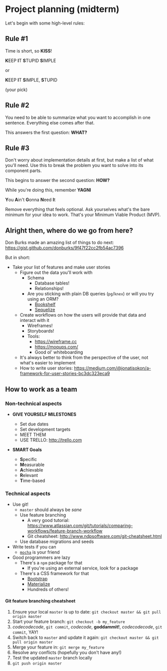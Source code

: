 # Project planning (midterm)

Let's begin with some high-level rules:

## Rule #1

Time is short, so **KISS**!

**K**EEP **I**T **S**TUPID **S**IMPLE

or

**K**EEP **I**T **S**IMPLE, **S**TUPID

(your pick)

## Rule #2

You need to be able to summarize what you want to accomplish in one sentence. Everything else comes after that.

This answers the first question: **WHAT?**

## Rule #3

Don't worry about implementation details at first, but make a list of what you'll need. Use this to break the problem you want to solve into its component parts.

This begins to answer the second question: **HOW?**

While you're doing this, remember **YAGNI**

**Y**ou **A**in't **G**onna **N**eed **I**t

Remove everything that feels optional. Ask yourselves what's the bare minimum for your idea to work. That's your Minimum Viable Product (MVP).

## Alright then, where do we go from here?

Don Burks made an amazing list of things to do next:
https://gist.github.com/donburks/9f47f22cc2fb54ac7396

But in short:

* Take your list of features and make user stories
  + Figure out the data you'll work with
    - Schema
      - Database tables!
      - Relationships!
    - Are you sticking with plain DB queries (`pg`/`knex`) or will you try using an ORM?
      - [Bookshelf](http://bookshelfjs.org)
      - [Sequelize](http://sequelizejs.com)
  + Create workflows on how the users will provide that data and interact with it
    - Wireframes!
    - Storyboards!
    - Tools:
      + https://wireframe.cc
      + https://moqups.com/
      + Good ol' whiteboarding
  + It's always better to think from the perspective of the user, not what's easier to implement
  + How to write user stories: https://medium.com/@jonatisokon/a-framework-for-user-stories-bc3dc323eca9

## How to work as a team

### Non-technical aspects

* **GIVE YOURSELF MILESTONES**
  - Set due dates
  - Set development targets
  - MEET THEM
  - USE TRELLO: http://trello.com

* **SMART Goals**
  - **S**pecific
  - **M**easurable
  - **A**chievable
  - **R**elevant
  - **T**ime-based

### Technical aspects

* Use git!
  - `master` should always be _sane_
  - Use feature branching
    + A very good tutorial: https://www.atlassian.com/git/tutorials/comparing-workflows/feature-branch-workflow
    + Git cheatsheet: http://www.ndpsoftware.com/git-cheatsheet.html
  - Use database migrations and seeds
* Write tests if you can
  - [`mocha`](http://mochajs.org/) is your friend
* Good programmers are lazy
  - There's a `npm` package for that
    + If you're using an external service, look for a package
  - There's a CSS framework for that
    + [Bootstrap](http://getbootstrap.com/)
    + [Materialize](http://materializecss.com/)
    + Hundreds of others!

#### Git feature branching cheatsheet

1. Ensure your local `master` is up to date: `git checkout master && git pull origin master`
2. Start your feature branch: `git checkout -b my_feature`
3. _codecodecode_, `git commit`, _codecode_, **goddammit!**, _codecodecode_, `git commit`, YAY!
4. Switch back to `master` and update it again: `git checkout master && git pull origin master`
5. Merge your feature in: `git merge my_feature`
6. Resolve any conflicts (hopefully you don't have any!)
7. Test the updated `master` branch locally
8. `git push origin master`
